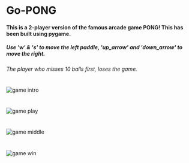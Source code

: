 # Go-PONG
#### This is a 2-player version of the famous arcade game PONG! This has been built using pygame.
##### Use 'w' & 's' to move the left paddle, 'up_arrow' and 'down_arrow' to move the right.
###### The player who misses 10 balls first, loses the game. 

#
#
![game intro](https://user-images.githubusercontent.com/17018983/33231765-0c474086-d225-11e7-8eba-9b45c1381e0f.png)
#
#
![game play](https://user-images.githubusercontent.com/17018983/33231769-16cd46e0-d225-11e7-8549-353d85ceaa44.png)
#
#
![game middle](https://user-images.githubusercontent.com/17018983/33231825-c6bdb936-d225-11e7-90fe-850d9ee1a462.png)
#
#
![game win](https://user-images.githubusercontent.com/17018983/33231772-1dcdc2e4-d225-11e7-9e1c-dd3a89546b39.png)
